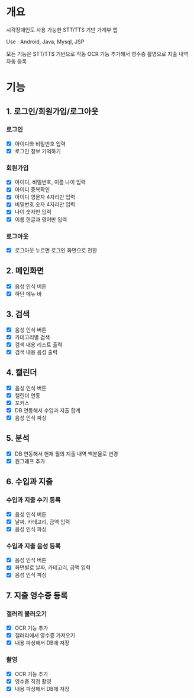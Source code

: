 # 개요
시각장애인도 사용 가능한 STT/TTS 기반 가계부 앱

Use : Android, Java, Mysql, JSP

모든 기능은 STT/TTS 기반으로 작동
OCR 기능 추가해서 영수증 촬영으로 지출 내역 자동 등록

# 기능
## 1. 로그인/회원가입/로그아웃
### 로그인
- [x] 아이디와 비밀번호 입력
- [x] 로그인 정보 기억하기

### 회원가입
- [x] 아이디, 비밀번호, 이름 나이 입력
- [x] 아이디 중복확인
- [x] 아이디 영문자 4자리만 입력
- [x] 비밀번호 숫자 4자리만 입력
- [x] 나이 숫자만 입력
- [x] 이름 한글과 영어만 입력

### 로그아웃
- [x] 로그아웃 누르면 로그인 화면으로 전환

## 2. 메인화면
- [x] 음성 인식 버튼
- [x] 하단 메뉴 바

## 3. 검색
- [x] 음성 인식 버튼
- [x] 카테고리별 검색
- [x] 검색 내용 리스트 출력
- [x] 검색 내용 음성 출력

## 4. 캘린더
- [x] 음성 인식 버튼
- [x] 캘린더 연동
- [x] 포커스
- [x] DB 연동해서 수입과 지출 합계
- [x] 음성 인식 파싱

## 5. 분석
- [x] DB 연동해서 현재 월의 지출 내역 백분율로 변경
- [x] 원그래프 추가

## 6. 수입과 지출
### 수입과 지출 수기 등록
- [x] 음성 인식 버튼
- [x] 날짜, 카테고리, 금액 입력
- [x] 음성 인식 파싱

### 수입과 지출 음성 등록
- [x] 음성 인식 버튼
- [x] 화면별로 날짜, 카테고리, 금액 입력
- [x] 음성 인식 파싱

## 7. 지출 영수증 등록
### 갤러리 불러오기
- [x] OCR 기능 추가
- [x] 갤러리에서 영수증 가져오기
- [x] 내용 파싱해서 DB에 저장

### 촬영
- [x] OCR 기능 추가
- [x] 영수증 직접 촬영
- [x] 내용 파싱해서 DB에 저장
